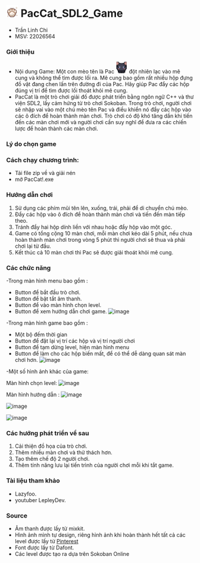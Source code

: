 # ![Paw](https://github.com/Linhchi162/ImageForPacCat/blob/main/1683577958744.png?raw=true) PacCat_SDL2_Game
- Trần Linh Chi
- MSV: 22026564

### Giới thiệu 
- Nội dung Game: Một con mèo tên là Pac ![Pac](https://github.com/Linhchi162/ImageForPacCat/blob/main/Asset%201.png?raw=true) đột nhiên lạc vào mê cung và không thể tìm được lối ra. Mê cung bao gồm rất nhiều hộp đựng đồ vật đang chen lấn trên đường đi của Pac. Hãy giúp Pac đẩy các hộp đúng vị trí để tìm được lối thoát khỏi mê cung.
- PacCat là một trò chơi giải đố được phát triển bằng ngôn ngữ C++ và thư viện SDL2, lấy cảm hứng từ trò chơi Sokoban. Trong trò chơi, người chơi sẽ nhập vai vào một chú mèo tên Pac và điều khiển nó đẩy các hộp vào các ô đích để hoàn thành màn chơi. Trò chơi có độ khó tăng dần khi tiến đến các màn chơi mới và người chơi cần suy nghĩ để đưa ra các chiến lược để hoàn thành các màn chơi.

### Lý do chọn game

### Cách chạy chương trình:
- Tải file zip về và giải nén
- mở PacCat!.exe

### Hướng dẫn chơi 
1. Sử dụng các phím mũi tên lên, xuống, trái, phải để di chuyển chú mèo.
2. Đẩy các hộp vào ô đích  để hoàn thành màn chơi và tiến đến màn tiếp theo.
3. Tránh đẩy hai hộp dính liền với nhau hoặc đẩy hộp vào một góc.
4. Game có tổng cộng 10 màn chơi, mỗi màn chơi kéo dài 5 phút, nếu chưa hoàn thành màn chơi trong vòng 5 phút thì người chơi sẽ thua và phải chơi lại từ đầu.
5. Kết thúc cả 10 màn chơi thì Pac sẽ được giải thoát khỏi mê cung.

### Các chức năng 
-Trong màn hình menu bao gồm :
+ Button để bắt đầu trò chơi.
+ Button để bật tắt âm thanh.
+ Button để vào màn hình chọn level.
+ Button để xem hướng dẫn chơi game.
![image](https://user-images.githubusercontent.com/124993115/236934866-027229a8-d01a-484f-a413-294f02ad77ad.png)

-Trong màn hình game bao gồm :
+ Một bộ đếm thời gian
+ Button để đặt lại vị trí các hộp và vị trí người chơi
+ Button để tạm dừng level, hiện màn hình menu 
+ Button để làm cho các hộp biến mất, để có thể dễ dàng quan sát màn chơi hơn.
![image](https://user-images.githubusercontent.com/124993115/236934926-daee3cc8-9701-4a7a-af65-52ac7c5ebcd1.png)

-Một số hình ảnh khác của game:

Màn hình chọn level:
![image](https://user-images.githubusercontent.com/124993115/236935046-4a7d3190-d561-4af4-a7d0-7cffd9eaf04a.png)

Màn hình hướng dẫn :
![image](https://user-images.githubusercontent.com/124993115/236936101-67a3b49e-9a07-4ba3-b04d-bc4899abc074.png)

![image](https://user-images.githubusercontent.com/124993115/236935152-f29bd951-ec35-4e67-8f43-2d3441801b0f.png)

![image](https://user-images.githubusercontent.com/124993115/236935180-b4af977b-7ea0-42fc-83d8-a3fc207cadc2.png)


### Các hướng phát triển về sau 
1. Cải thiện đồ họa của trò chơi.
2. Thêm nhiều màn chơi và thử thách hơn.
3. Tạo thêm chế độ 2 người chơi.
4. Thêm tính năng lưu lại tiến trình của người chơi mỗi khi tắt game.

### Tài liệu tham khảo
- Lazyfoo.
- youtuber LepleyDev.

### Source
- Âm thanh được lấy từ mixkit.
- Hình ảnh mình tự design, riêng hình ảnh khi hoàn thành hết tất cả các level được lấy từ [Pinterest](https://www.pinterest.com/pin/19351473391917464/)
- Font được lấy từ Dafont.
- Các level được tạo ra dựa trên Sokoban Online
